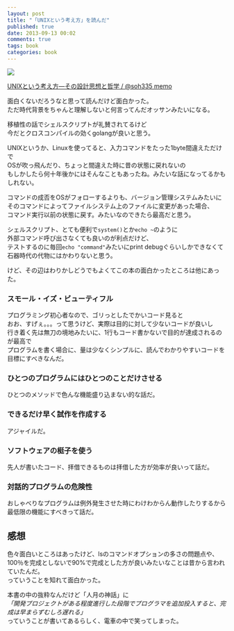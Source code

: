 ```yaml
---
layout: post
title: "「UNIXという考え方」を読んだ"
published: true
date: 2013-09-13 00:02
comments: true
tags: book
categories: book
---
```


<a href="http://www.amazon.co.jp/gp/product/4274064069/ref=as_li_ss_il?ie=UTF8&camp=247&creative=7399&creativeASIN=4274064069&linkCode=as2&tag=13nightcrows-22"><img border="0" src="http://ws-fe.amazon-adsystem.com/widgets/q?_encoding=UTF8&ASIN=4274064069&Format=_SL110_&ID=AsinImage&MarketPlace=JP&ServiceVersion=20070822&WS=1&tag=13nightcrows-22" ></a><img src="http://ir-jp.amazon-adsystem.com/e/ir?t=13nightcrows-22&l=as2&o=9&a=4274064069" width="1" height="1" border="0" alt="" style="border:none !important; margin:0px !important;" />

[UNIXという考え方―その設計思想と哲学 / @soh335 memo](http://soh335.hatenablog.com/entry/2013/09/01/151758)  
  
面白くないだろうなと思って読んだけど面白かった。  
ただ時代背景をちゃんと理解しないと何言ってんだオッサンみたいになる。  
  
移植性の話でシェルスクリプトが礼賛されてるけど  
今だとクロスコンパイルの効くgolangが良いと思う。  
  
UNIXというか、Linuxを使ってると、入力コマンドをたった1byte間違えただけで  
OSが吹っ飛んだり、ちょっと間違えた時に昔の状態に戻れないの  
もしかしたら何十年後かにはそんなこともあったね。みたいな話になってるかもしれない。  

コマンドの成否をOSがフォローするよりも、バージョン管理システムみたいに  
そのコマンドによってファイルシステム上のファイルに変更があった場合、  
コマンド実行以前の状態に戻す。みたいなのできたら最高だと思う。  
  
シェルスクリプト、とても便利で`system()`とか``echo ~``のように  
外部コマンド呼び出さなくても良いのが利点だけど、  
テストするのに毎回`echo "command"`みたいにprint debugぐらいしかできなくて  
石器時代の代物にはかわりないと思う。   

けど、その辺はわりかしどうでもよくてこの本の面白かったところは他にあった。  
  
### スモール・イズ・ビューティフル  
  
プログラミング初心者なので、ゴリっとしたでかいコード見ると  
おお、すげぇ。。。って思うけど、実際は目的に対して少ないコードが良いし  
行き着く先は無刀の境地みたいに、1行もコード書かないで目的が達成されるのが最高で  
プログラムを書く場合に、量は少なくシンプルに、読んでわかりやすいコードを目標にすべきなんだ。
  
 
### ひとつのプログラムにはひとつのことだけさせる

ひとつのメソッドで色んな機能盛り込まない的な話だ。


### できるだけ早く試作を作成する

アジャイルだ。

### ソフトウェアの梃子を使う

先人が書いたコード、拝借できるものは拝借した方が効率が良いって話だ。


### 対話的プログラムの危険性

おしゃべりなプログラムは例外発生させた時にわけわからん動作したりするから  
最低限の機能にすべきって話だ。
  

## 感想
  
色々面白いところはあったけど、lsのコマンドオプションの多さの問題点や、  
100％を完成としないで90%で完成とした方が良いみたいなことは昔から言われていたんだ。  
っていうことを知れて面白かった。
  
本書の中の抜粋なんだけど「人月の神話」に  
_「開発プロジェクトがある程度進行した段階でプログラマを追加投入すると、完成は早まらずむしろ遅れる」_  
っていうことが書いてあるらしく、電車の中で笑ってしまった。
  

